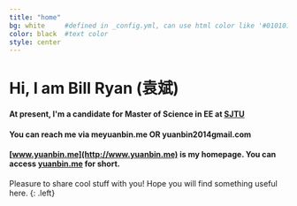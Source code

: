 ```yaml
---
title: "home"
bg: white     #defined in _config.yml, can use html color like '#010101'
color: black  #text color
style: center
---
```


# Hi, I am Bill Ryan (袁斌)

#### <i class="fa fa-graduation-cap"></i> At present, I'm a candidate for Master of Science in EE at [SJTU](http://en.sjtu.edu.cn/)

#### <i class="fa fa-envelope"></i> You can reach me via **me<i class="fa fa-at"></i>yuanbin.me** OR **yuanbin2014<i class="fa fa-at"></i>gmail.com**

#### <i class="fa fa-home"></i> [www.yuanbin.me](http://www.yuanbin.me) is my homepage. You can access [yuanbin.me](http://www.yuanbin.me) for short.  

Pleasure to share cool stuff with you! Hope you will find something useful here.
{: .left}
